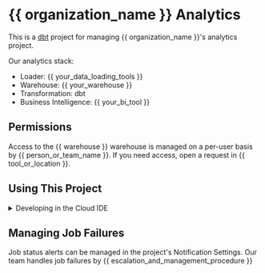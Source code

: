 # {{ organization_name }} Analytics

This is a [dbt](https://www.getdbt.com) project for managing {{ organization_name }}'s analytics project.

Our analytics stack:
- Loader: {{ your_data_loading_tools }}
- Warehouse: {{ your_warehouse }}
- Transformation: dbt
- Business Intelligence: {{ your_bi_tool }}

## Permissions

Access to the {{ warehouse }} warehouse is managed on a per-user basis by {{ person_or_team_name }}. 
If you need access, open a request in {{ tool_or_location }}.

## Using This Project

<details>
  
  <summary>Developing in the Cloud IDE</summary>
  <p></p>
  
  The easiest way to contribute to this project is by developing in dbt Cloud. Contact {{ person_or_team_name }}. 
  If you need access, open a request in {{ tool_or_location }}.
  
  Once you have access, navigate to the to the "Credentials" section of your Profile Settings and connect to {{ warehouse }}
  using {{ auth_method }}.
  
  In the command line bar at the bottom of the interface, run the following commands one at a time:
  - `dbt build` - builds out your models, snapshots, and seeds in your target schema and runs all tests
  - `dbt deps` - build out necessary dependencies in your project

  Our organization utilizes {{ documentation_tool }} to outline the development standards and expectations for this project.
  As you are developing, be sure to leverage the [dbt docs site](https://docs.getdbt.com/). For continued learning of dbt 
  and development best-practices, visit [courses.getdbt.com](https://courses.getdbt.com).
  
</details>
  
## Managing Job Failures

Job status alerts can be managed in the project's Notification Settings. 
Our team handles job failures by {{ escalation_and_management_procedure }}